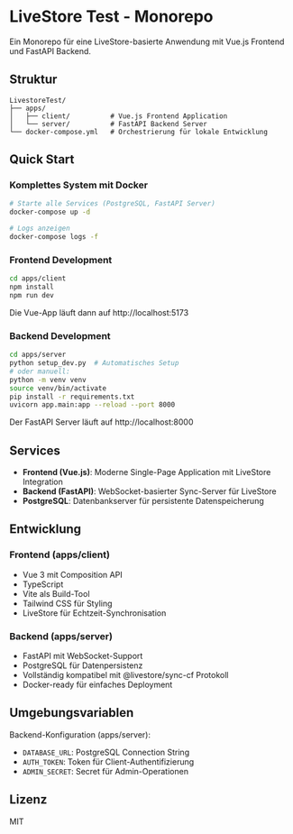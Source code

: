 # LiveStore Test - Monorepo

Ein Monorepo für eine LiveStore-basierte Anwendung mit Vue.js Frontend und FastAPI Backend.

## Struktur

```
LivestoreTest/
├── apps/
│   ├── client/          # Vue.js Frontend Application
│   └── server/          # FastAPI Backend Server
└── docker-compose.yml   # Orchestrierung für lokale Entwicklung
```

## Quick Start

### Komplettes System mit Docker

```bash
# Starte alle Services (PostgreSQL, FastAPI Server)
docker-compose up -d

# Logs anzeigen
docker-compose logs -f
```

### Frontend Development

```bash
cd apps/client
npm install
npm run dev
```

Die Vue-App läuft dann auf http://localhost:5173

### Backend Development

```bash
cd apps/server
python setup_dev.py  # Automatisches Setup
# oder manuell:
python -m venv venv
source venv/bin/activate
pip install -r requirements.txt
uvicorn app.main:app --reload --port 8000
```

Der FastAPI Server läuft auf http://localhost:8000

## Services

- **Frontend (Vue.js)**: Moderne Single-Page Application mit LiveStore Integration
- **Backend (FastAPI)**: WebSocket-basierter Sync-Server für LiveStore
- **PostgreSQL**: Datenbankserver für persistente Datenspeicherung

## Entwicklung

### Frontend (apps/client)
- Vue 3 mit Composition API
- TypeScript
- Vite als Build-Tool
- Tailwind CSS für Styling
- LiveStore für Echtzeit-Synchronisation

### Backend (apps/server)
- FastAPI mit WebSocket-Support
- PostgreSQL für Datenpersistenz
- Vollständig kompatibel mit @livestore/sync-cf Protokoll
- Docker-ready für einfaches Deployment

## Umgebungsvariablen

Backend-Konfiguration (apps/server):
- `DATABASE_URL`: PostgreSQL Connection String
- `AUTH_TOKEN`: Token für Client-Authentifizierung
- `ADMIN_SECRET`: Secret für Admin-Operationen

## Lizenz

MIT